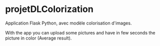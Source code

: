 # projetDLColorization
Application Flask Python, avec modèle colorisation d'images.

With the app you can upload some pictures and have in few seconds the picture in color (Average result). 

